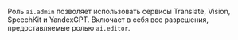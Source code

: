 Роль `ai.admin` позволяет использовать сервисы Translate, Vision, SpeechKit и YandexGPT. Включает в себя все разрешения, предоставляемые ролью `ai.editor`.